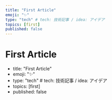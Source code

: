 ```yaml
---
title: "First Article"
emoji: "✨"
type: "tech" # tech: 技術記事 / idea: アイデア
topics: [first]
published: false
---
```


# First Article

- title: "First Article"
- emoji: "✨"
- type: "tech" # tech: 技術記事 / idea: アイデア
- topics: [first]
- published: false